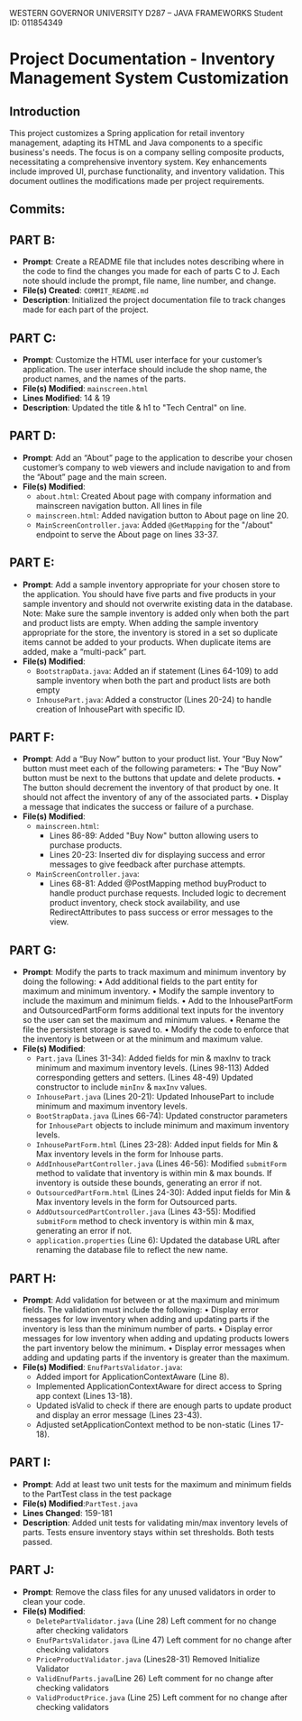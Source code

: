 WESTERN GOVERNOR UNIVERSITY
D287 – JAVA FRAMEWORKS
Student ID: 011854349

# Project Documentation - Inventory Management System Customization

## Introduction
This project customizes a Spring application for retail inventory management, adapting its HTML and Java components to a specific business's needs. The focus is on a company selling composite products, necessitating a comprehensive inventory system. Key enhancements include improved UI, purchase functionality, and inventory validation. This document outlines the modifications made per project requirements.


## Commits:

## PART B: 
- **Prompt**: Create a README file that includes notes describing where in the code to find the changes you made for each of parts C to J. Each note should include the prompt, file name, line number, and change.
- **File(s) Created**: `COMMIT_README.md`
- **Description**: Initialized the project documentation file to track changes made for each part of the project.

## PART C: 
- **Prompt**: Customize the HTML user interface for your customer’s application. The user interface should include the shop name, the product names, and the names of the parts.
- **File(s) Modified**: `mainscreen.html`
- **Lines Modified**: 14 & 19
- **Description**: Updated the title & h1 to "Tech Central" on line.

## PART D: 
- **Prompt**: Add an “About” page to the application to describe your chosen customer’s company to web viewers and include navigation to and from the “About” page and the main screen.
- **File(s) Modified**: 
  - `about.html`: Created About page with company information and mainscreen navigation button. All lines in file
  - `mainscreen.html`: Added navigation button to About page on line 20.
  - `MainScreenController.java`: Added `@GetMapping` for the "/about" endpoint to serve the About page on lines 33-37.

## PART E:
- **Prompt**: Add a sample inventory appropriate for your chosen store to the application. You should have five parts and five products in your sample inventory and should not overwrite existing data in the database.
Note: Make sure the sample inventory is added only when both the part and product lists are empty. When adding the sample inventory appropriate for the store, the inventory is stored in a set so duplicate items cannot be added to your products. When duplicate items are added, make a “multi-pack” part.
- **File(s) Modified**:
  - `BootstrapData.java`: Added an if statement (Lines 64-109) to add sample inventory when both the part and product lists are both empty
  - `InhousePart.java`: Added a constructor (Lines 20-24) to handle creation of InhousePart with specific ID.

## PART F:
- **Prompt**: Add a “Buy Now” button to your product list. Your “Buy Now” button must meet each of the following parameters:
  •  The “Buy Now” button must be next to the buttons that update and delete products.
  •  The button should decrement the inventory of that product by one. It should not affect the inventory of any of the associated parts.
  •  Display a message that indicates the success or failure of a purchase.
- **File(s) Modified**:
  - `mainscreen.html`:
    - Lines 86-89: Added "Buy Now" button allowing users to purchase products.
    - Lines 20-23: Inserted div for displaying success and error messages to give feedback after purchase attempts.
  - `MainScreenController.java`:
    - Lines 68-81: Added @PostMapping method buyProduct to handle product purchase requests. Included logic to decrement product inventory, check stock availability, and use RedirectAttributes to pass success or error messages to the view.

## PART G:
- **Prompt**: Modify the parts to track maximum and minimum inventory by doing the following:
  •  Add additional fields to the part entity for maximum and minimum inventory.
  •  Modify the sample inventory to include the maximum and minimum fields.
  •  Add to the InhousePartForm and OutsourcedPartForm forms additional text inputs for the inventory so the user can set the maximum and minimum values.
  •  Rename the file the persistent storage is saved to.
  •  Modify the code to enforce that the inventory is between or at the minimum and maximum value.
- **File(s) Modified**:
  - `Part.java` (Lines 31-34): Added fields for min & maxInv to track minimum and maximum inventory levels. (Lines 98-113) Added corresponding getters and setters. (Lines 48-49) Updated constructor to include `minInv` & `maxInv` values.
  - `InhousePart.java` (Lines 20-21): Updated InhousePart to include minimum and maximum inventory levels.
  - `BootStrapData.java` (Lines 66-74): Updated constructor parameters for `InhousePart` objects to include minimum and maximum inventory levels.
  - `InhousePartForm.html` (Lines 23-28): Added input fields for Min & Max inventory levels in the form for Inhouse parts.
  - `AddInhousePartController.java` (Lines 46-56): Modified `submitForm` method to validate that inventory is within min & max bounds. If inventory is outside these bounds, generating an error if not.
  - `OutsourcedPartForm.html` (Lines 24-30): Added input fields for Min & Max inventory levels in the form for Outsourced parts.
  - `AddOutsourcedPartController.java` (Lines 43-55): Modified `submitForm` method to check inventory is within min & max, generating an error if not.
  - `application.properties` (Line 6): Updated the database URL after renaming the database file to reflect the new name.

## PART H:
- **Prompt**: Add validation for between or at the maximum and minimum fields. The validation must include the following:
  •  Display error messages for low inventory when adding and updating parts if the inventory is less than the minimum number of parts.
  •  Display error messages for low inventory when adding and updating products lowers the part inventory below the minimum.
  •  Display error messages when adding and updating parts if the inventory is greater than the maximum.
- **File(s) Modified**: `EnufPartsValidator.java`:
  - Added import for ApplicationContextAware (Line 8).
  - Implemented ApplicationContextAware for direct access to Spring app context (Lines 13-18).
  - Updated isValid to check if there are enough parts to update product and display an error message (Lines 23-43).
  - Adjusted setApplicationContext method to be non-static (Lines 17-18).

## PART I:
- **Prompt**: Add at least two unit tests for the maximum and minimum fields to the PartTest class in the test package
- **File(s) Modified**:`PartTest.java`
- **Lines Changed**: 159-181
- **Description**: Added unit tests for validating min/max inventory levels of parts. Tests ensure inventory stays within set thresholds. Both tests passed.

## PART J:
- **Prompt**:  Remove the class files for any unused validators in order to clean your code.
- **File(s) Modified**:
  - `DeletePartValidator.java` (Line 28) Left comment for no change after checking validators
  - `EnufPartsValidator.java` (Line 47) Left comment for no change after checking validators
  - `PriceProductValidator.java` (Lines28-31) Removed Initialize Validator
  - `ValidEnufParts.java`(Line 26) Left comment for no change after checking validators
  - `ValidProductPrice.java` (Line 25) Left comment for no change after checking validators